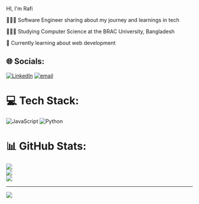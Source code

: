HI, I'm Rafi


👩🏻‍💻 Software Engineer sharing about my journey and learnings in tech

👩🏻‍🎓 Studying Computer Science at the BRAC University, Bangladesh

💭 Currently learning about web development


## 🌐 Socials:
[![LinkedIn](https://img.shields.io/badge/LinkedIn-%230077B5.svg?logo=linkedin&logoColor=white)](https://www.linkedin.com/in/sami-rafi-9776a0300/) [![email](https://img.shields.io/badge/Email-D14836?logo=gmail&logoColor=white)](mailto:sami68rafi77@gmail.com) 

# 💻 Tech Stack:
![JavaScript](https://img.shields.io/badge/javascript-%23323330.svg?style=for-the-badge&logo=javascript&logoColor=%23F7DF1E) ![Python](https://img.shields.io/badge/python-3670A0?style=for-the-badge&logo=python&logoColor=ffdd54)
# 📊 GitHub Stats:
![](https://github-readme-stats.vercel.app/api?username=samirafi&theme=dark&hide_border=false&include_all_commits=false&count_private=false)<br/>
![](https://github-readme-streak-stats.herokuapp.com/?user=samirafi&theme=dark&hide_border=false)<br/>
![](https://github-readme-stats.vercel.app/api/top-langs/?username=samirafi&theme=dark&hide_border=false&include_all_commits=false&count_private=false&layout=compact)

---
[![](https://visitcount.itsvg.in/api?id=samirafi&icon=0&color=0)](https://visitcount.itsvg.in)

<!-- Proudly created with GPRM ( https://gprm.itsvg.in ) -->

